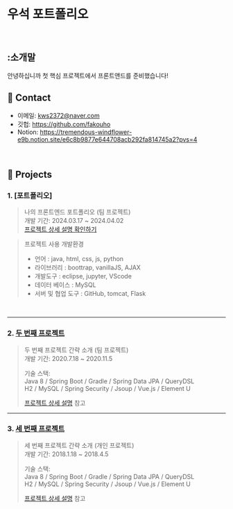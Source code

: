 # 우석 포트폴리오
</br>

## :소개말
 안녕하십니까 
첫 핵심 프로젝트에서 프론트앤드를 준비했습니다!
</br>

## :pushpin: Contact
- 이메일: kws2372@naver.com
- 깃헙: https://github.com/fakouho
- Notion: https://tremendous-windflower-e9b.notion.site/e6c8b9877e644708acb292fa814745a2?pvs=4
</br>

## :pushpin: Projects
### 1. [포트폴리오]
>나의 프론트엔드 포트폴리오 (팀 프로젝트)  
>개발 기간: 2024.03.17 ~ 2024.04.02  
>[프로젝트 상세 설명 확인하기](https://github.com/fakouho/FitNeeds/tree/main)

> 프로젝트 사용 개발환경
>- 언어 : java, html, css, js, python
>- 라이브러리 : boottrap, vanillaJS, AJAX
>- 개발도구 : eclipse, jupyter, VScode
>- 데이터 베이스 : MySQL
>- 서버 및 협업 도구 : GitHub, tomcat, Flask
>  
</br>


---

### 2. [두 번째 프로젝트](https://github.com/JungHyung2/gitio.io)
>두 번째 프로젝트 간략 소개  (팀 프로젝트)  
>개발 기간: 2020.7.18 ~ 2020.11.5  
>  
>기술 스택:  
>Java 8 / Spring Boot / Gradle / Spring Data JPA / QueryDSL  
>H2 / MySQL / Spring Security / Jsoup / Vue.js / Element U  
>  
>[프로젝트 상세 설명](https://github.com/fakouho/normALearn?tab=readme-ov-file) 참고

---

### 3. [세 번째 프로젝트](https://github.com/JungHyung2/gitio.io)
>세 번째 프로젝트 간략 소개  (개인 프로젝트)  
>개발 기간: 2018.1.18 ~ 2018.4.5  
>  
>기술 스택:  
>Java 8 / Spring Boot / Gradle / Spring Data JPA / QueryDSL  
>H2 / MySQL / Spring Security / Jsoup / Vue.js / Element U  
>  
>[프로젝트 상세 설명](https://github.com/JungHyung2/gitio.io) 참고

